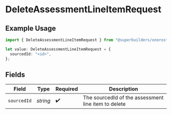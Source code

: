 # DeleteAssessmentLineItemRequest

## Example Usage

```typescript
import { DeleteAssessmentLineItemRequest } from "@superbuilders/oneroster/models/operations";

let value: DeleteAssessmentLineItemRequest = {
  sourcedId: "<id>",
};
```

## Fields

| Field                                               | Type                                                | Required                                            | Description                                         |
| --------------------------------------------------- | --------------------------------------------------- | --------------------------------------------------- | --------------------------------------------------- |
| `sourcedId`                                         | *string*                                            | :heavy_check_mark:                                  | The sourcedId of the assessment line item to delete |